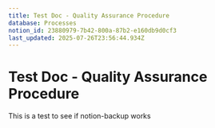 ```yaml
---
title: Test Doc - Quality Assurance Procedure
database: Processes
notion_id: 23880979-7b42-800a-87b2-e160db9d0cf3
last_updated: 2025-07-26T23:56:44.934Z
---
```


# Test Doc - Quality Assurance Procedure


This is a test to see if notion-backup works

